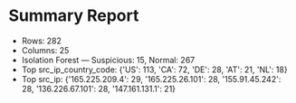 # Summary Report

- Rows: 282
- Columns: 25
- Isolation Forest — Suspicious: 15, Normal: 267
- Top src_ip_country_code: {'US': 113, 'CA': 72, 'DE': 28, 'AT': 21, 'NL': 18}
- Top src_ip: {'165.225.209.4': 29, '165.225.26.101': 28, '155.91.45.242': 28, '136.226.67.101': 28, '147.161.131.1': 21}
